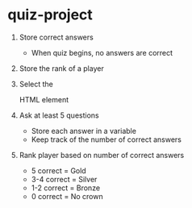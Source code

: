 # quiz-project

1. Store correct answers
   - When quiz begins, no answers are correct

2. Store the rank of a player


3. Select the <main> HTML element

4. Ask at least 5 questions
   - Store each answer in a variable
   - Keep track of the number of correct answers

5. Rank player based on number of correct answers
   - 5 correct = Gold
   - 3-4 correct = Silver
   - 1-2 correct = Bronze
   - 0 correct = No crown
